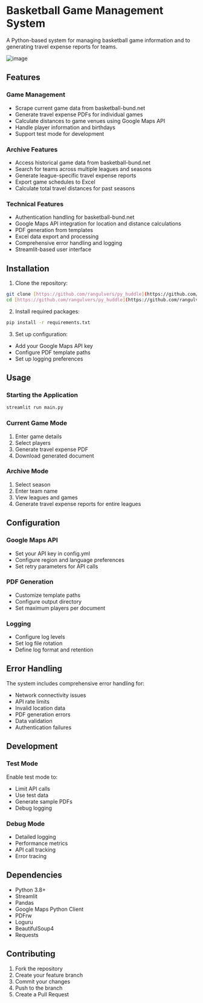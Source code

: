 
# Basketball Game Management System

A Python-based system for managing basketball game information and to generating travel expense reports for teams.

![image](https://github.com/user-attachments/assets/415d3fc3-7797-4303-a6a6-bb8d59ee6b3a)

## Features

### Game Management
- Scrape current game data from basketball-bund.net
- Generate travel expense PDFs for individual games
- Calculate distances to game venues using Google Maps API
- Handle player information and birthdays
- Support test mode for development

### Archive Features
- Access historical game data from basketball-bund.net
- Search for teams across multiple leagues and seasons
- Generate league-specific travel expense reports
- Export game schedules to Excel
- Calculate total travel distances for past seasons

### Technical Features
- Authentication handling for basketball-bund.net
- Google Maps API integration for location and distance calculations
- PDF generation from templates
- Excel data export and processing
- Comprehensive error handling and logging
- Streamlit-based user interface

## Installation

1. Clone the repository:
```bash
git clone [https://github.com/rangulvers/py_huddle](https://github.com/rangulvers/py_huddle)
cd [https://github.com/rangulvers/py_huddle](https://github.com/rangulvers/py_huddle)
```

2. Install required packages:
```bash
pip install -r requirements.txt
```

3. Set up configuration:
- Add your Google Maps API key
- Configure PDF template paths
- Set up logging preferences

## Usage

### Starting the Application
```bash
streamlit run main.py
```

### Current Game Mode
1. Enter game details
2. Select players
3. Generate travel expense PDF
4. Download generated document

### Archive Mode
1. Select season
2. Enter team name
3. View leagues and games
4. Generate travel expense reports for entire leagues

## Configuration

### Google Maps API
- Set your API key in config.yml
- Configure region and language preferences
- Set retry parameters for API calls

### PDF Generation
- Customize template paths
- Configure output directory
- Set maximum players per document

### Logging
- Configure log levels
- Set log file rotation
- Define log format and retention

## Error Handling

The system includes comprehensive error handling for:
- Network connectivity issues
- API rate limits
- Invalid location data
- PDF generation errors
- Data validation
- Authentication failures

## Development

### Test Mode
Enable test mode to:
- Limit API calls
- Use test data
- Generate sample PDFs
- Debug logging

### Debug Mode
- Detailed logging
- Performance metrics
- API call tracking
- Error tracing

## Dependencies

- Python 3.8+
- Streamlit
- Pandas
- Google Maps Python Client
- PDFrw
- Loguru
- BeautifulSoup4
- Requests

## Contributing

1. Fork the repository
2. Create your feature branch
3. Commit your changes
4. Push to the branch
5. Create a Pull Request
